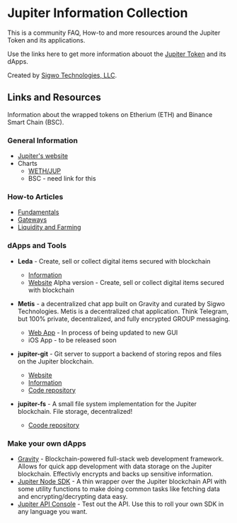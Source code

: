 # Jupiter Information Collection
This is a community FAQ, How-to and more resources around the Jupiter Token and its applications.

Use the links here to get more information abouot the [Jupiter Token](https://gojupiter.tech/) and its dApps. 

Created by [Sigwo Technologies, LLC](https://sigwo.com/). 

## Links and Resources
Information about the wrapped tokens on Etherium (ETH) and Binance Smart Chain (BSC).

### General Information
* [Jupiter's website](https://gojupiter.tech/)
* Charts
  * [WETH/JUP](https://www.dextools.io/app/uniswap/pair-explorer/0x2dfee82f4250dd3f3c6811c5d2926ede8b37a7d5)
  * BSC - need link for this

### How-to Articles
* [Fundamentals](./main/fundamentals.md)
* [Gateways](./main/gateways.md)
* [Liquidity and Farming](./main/liquidity_and_farming.md)

### dApps and Tools
* **Leda** - Create, sell or collect digital items secured with blockchain
  *  [Information](./main/leda.md)
  *  [Website](https://leda.gojupiter.tech/) Alpha version - Create, sell or collect digital items secured with blockchain
* **Metis** - a decentralized chat app built on Gravity and curated by Sigwo Technologies. Metis is a decentralized chat application. Think Telegram, but 100% private, decentralized, and fully encrypted GROUP messaging.
  * [Web App](https://metis.gojupiter.tech/) - In process of being updated to new GUI
  * iOS App - to be released soon
* **jupiter-git** - Git server to support a backend of storing repos and files on the Jupiter blockchain.

  * [Website](https://git.gojupiter.tech/)
  * [Information](./main/git.md)
  * [Code repository](https://github.com/whatl3y/jupiter-git)
* **jupiter-fs** - A small file system implementation for the Jupiter blockchain.  File storage, decentralized!
  * [Coode repository](https://github.com/whatl3y/jupiter-fs)


### Make your own dApps
* [Gravity](./main/gravity.md) - Blockchain-powered full-stack web development framework.  Allows for quick app development with data storage on the Jupiter blockchain.  Effectivly encrypts and backs up sensitive information.
* [Jupiter Node SDK](https://github.com/whatl3y/jupiter-node-sdk) - A thin wrapper over the Jupiter blockchain API with some utility functions to make doing common tasks like fetching data and encrypting/decrypting data easy.
* [Jupiter API Console](https://jpr.gojupiter.tech/test) - Test out the API.  Use this to roll your own SDK in any language you want.

